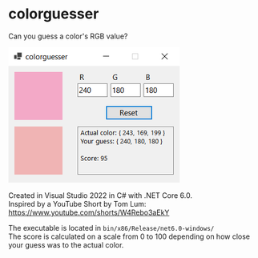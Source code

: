 # colorguesser
Can you guess a color's RGB value?

![screenshot](screenshot.png)

Created in Visual Studio 2022 in C# with .NET Core 6.0.  
Inspired by a YouTube Short by Tom Lum: https://www.youtube.com/shorts/W4Rebo3aEkY

The executable is located in `bin/x86/Release/net6.0-windows/`  
The score is calculated on a scale from 0 to 100 depending on how close your guess was to the actual color.